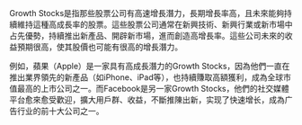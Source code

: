 

Growth Stocks是指那些股票公司有高速增長潛力，長期增長率高，且未來能夠持續維持這種高成長率的股票。這些股票公司通常在新興技術、新興行業或新市場中占先優勢，持續推出新產品、開辟新市場，進而創造高增長率。這些公司未來的收益預期很高，使其股價也可能有很高的增長潛力。

例如，蘋果（Apple）是一家具有高成長潛力的Growth Stocks，因為他們一直在推出業界領先的新產品（如iPhone、iPad等），也持續賺取高額獲利，成為全球市值最高的上市公司之一。而Facebook是另一家Growth Stocks，他們的社交媒體平台愈來愈受歡迎，擴大用戶群、收益，不斷推陳出新，实现了快速增长，成為广告行业的前十大公司之一。